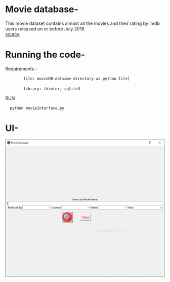 # Movie database-
   This movie dataset contains almost all the movies and their rating by imdb users released on or before July 2018  
   [source](https://www.kaggle.com/datasets/rounakbanik/the-movies-dataset)

# Running the code-
   
   Requirements : 
   
            file: movieDB.db[same directory as python file] 
   
            library: tkinter, sqlite3
   RUN
   
      python movieInterface.py

# UI-
![Screenshot](UI_sample.PNG)
